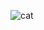
![cat](https://github.com/bobowawahahahbobobwahahawoaowabobwabo/Repost/assets/110189904/cb65a73e-3cb7-48db-9300-b9969983c17c)
